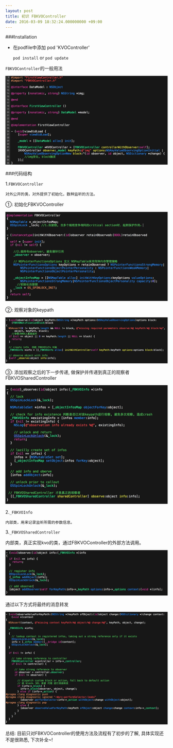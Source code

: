 ```yaml
---
layout: post
title: 初识 FBKVOController
date: 2016-03-09 18:32:24.000000000 +09:00
---
```

###Installation 

* 在podfile中添加 pod 'KVOController'

  `pod install` or `pod update`
  
`FBKVOController`的一般用法
   
![Alt text](/assets/images/kvo_first.jpg)

###代码结构

1.`FBKVOController`

 	对外公开的类，对外提供了初始化，数种监听的方法。
①: 初始化FBKVOController
 	
![Alt text](/assets/images/kvo_second.jpg)

②: 观察对象的keypath

![Alt text](/assets/images/kvo_third.jpg)

③: 添加观察之后的下一步传递, 做保护并传递到真正的观察者FBKVOSharedController

![Alt text](/assets/images/kvo_forth.jpg)

2.`_FBKVOInfo`
	
 	内部类，用来记录监听所需的参数信息。
3.`_FBKVOSharedController`

内部类，真正实现kvo的类，通过FBKVOController的外部方法调用。

	
![Alt text](/assets/images/kvo_fifth.jpg)

通过以下方式将最终的消息转发

![Alt text](/assets/images/kvo_sixth.jpg)

总结: 目前只对FBKVOController的使用方法及流程有了初步的了解, 具体实现还不是很熟悉, 下次补全~!